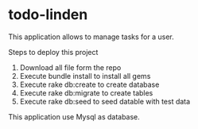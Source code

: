 todo-linden
===========

This application allows to manage tasks for a user.

Steps to deploy this project

1. Download all file form the repo
2. Execute bundle install to install all gems
3. Execute rake db:create to create database
4. Execute rake db:migrate to create tables
5. Execute rake db:seed to seed datable with test data

This application use Mysql as database.
